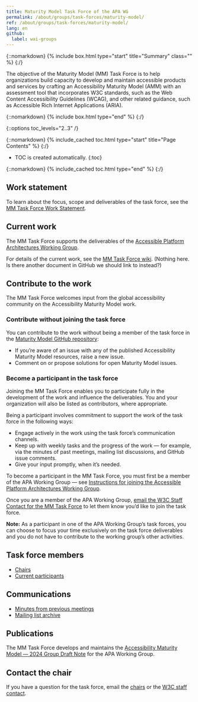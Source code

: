 ```yaml
---
title: Maturity Model Task Force of the APA WG
permalink: /about/groups/task-forces/maturity-model/
ref: /about/groups/task-forces/maturity-model/
lang: en
github:
  label: wai-groups
---
```


{::nomarkdown}
{% include box.html type="start" title="Summary" class="" %}
{:/}

The objective of the Maturity Model (MM) Task Force is to help organizations build capacity to develop and maintain accessible products and services by crafting an Accessibility Maturity Model (AMM) with an assessment tool that incorporates W3C standards, such as the Web Content Accessibility Guidelines (WCAG), and other related guidance, such as Accessible Rich Internet Applications (ARIA).

{::nomarkdown}
{% include box.html type="end" %}
{:/}

{::options toc_levels="2..3" /}

{::nomarkdown}
{% include_cached toc.html type="start" title="Page Contents" %}
{:/}

-   TOC is created automatically.
{:toc}

{::nomarkdown}
{% include_cached toc.html type="end" %}
{:/}


## Work statement

To learn about the focus, scope and deliverables of the task force, see the [MM Task Force Work Statement](/about/groups/task-forces/maturity-model/work-statement/).

## Current work

The MM Task Force supports the deliverables of the [Accessible Platform Architectures Working Group](/about/groups/apawg/).

For details of the current work, see the [MM Task Force wiki](https://github.com/w3c/maturity-model/wiki). (Nothing here. Is there another document in GitHub we should link to instead?)

## Contribute to the work

The MM Task Force welcomes input from the global accessibility community on the Accessibility Maturity Model work.

### Contribute without joining the task force

You can contribute to the work without being a member of the task force in the [Maturity Model GitHub repository](https://github.com/w3c/maturity-model/issues):
* If you’re aware of an issue with any of the published Accessibility Maturity Model resources, raise a new issue.
* Comment on or propose solutions for open Maturity Model issues.

### Become a participant in the task force

Joining the MM Task Force enables you to participate fully in the development of the work and influence the deliverables. You and your organization will also be listed as contributors, where appropriate.

Being a participant involves commitment to support the work of the task force in the following ways:

* Engage actively in the work using the task force’s communication channels.
* Keep up with weekly tasks and the progress of the work — for example, via the minutes of past meetings, mailing list discussions, and GitHub issue comments.
* Give your input promptly, when it’s needed.

To become a participant in the MM Task Force, you must first be a member of the APA Working Group &mdash; see [Instructions for joining the Accessible Platform Architectures Working Group](https://www.w3.org/groups/wg/apa/instructions/).

Once you are a member of the APA Working Group, [email the W3C Staff Contact for the MM Task Force](https://www.w3.org/groups/tf/maturity/participants/#staff) to let them know you’d like to join the task force. 

**Note:** As a participant in one of the APA Working Group’s task forces, you can choose to focus your time exclusively on the task force deliverables and you do not have to contribute to the working group’s other activities.

## Task force members

* [Chairs](https://www.w3.org/groups/tf/maturity/participants/#chairs)
* [Current participants](https://www.w3.org/groups/tf/maturity/participants/#participants)

## Communications

* [Minutes from previous meetings](https://www.w3.org/WAI/APA/task-forces/maturity-model/minutes)
* [Mailing list archive](https://lists.w3.org/Archives/Public/public-maturity/)

## Publications

The MM Task Force develops and maintains the [Accessibility Maturity Model &mdash; 2024 Group Draft Note](https://www.w3.org/TR/maturity-model/) for the APA Working Group.

## Contact the chair

If you have a question for the task force, email the [chairs](https://www.w3.org/groups/tf/maturity/participants/#chairs) or the [W3C staff contact](https://www.w3.org/groups/tf/maturity/participants/#staff). 